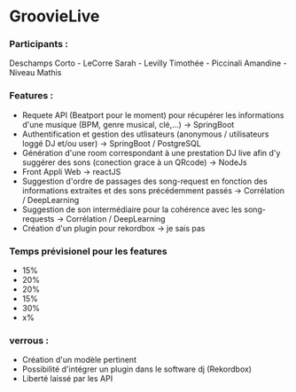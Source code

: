 # GroovieLive

### Participants : 
Deschamps Corto - LeCorre Sarah - Levilly Timothée - Piccinali Amandine - Niveau Mathis

### Features :
- Requete API (Beatport pour le moment) pour récupérer les informations d'une musique (BPM, genre musical, clé,...) -> SpringBoot
- Authentification et gestion des utlisateurs (anonymous / utilisateurs loggé DJ et/ou user) -> SpringBoot / PostgreSQL
- Génération d'une room correspondant à une prestation DJ live afin d'y suggérer des sons (conection grace à un QRcode) -> NodeJs
- Front Appli Web -> reactJS
- Suggestion d'ordre de passages des song-request en fonction des informations extraites et des sons précédemment passés -> Corrélation / DeepLearning
- Suggestion de son intermédiaire pour la cohérence avec les song-requests -> Corrélation / DeepLearning
- Création d'un plugin pour rekordbox -> je sais pas

### Temps prévisionel pour les features 
- 15%
- 20%
- 20%
- 15%
- 30%
- x%

### verrous :
- Création d'un modèle pertinent
- Possibilité d'intégrer un plugin dans le software dj (Rekordbox)
- Liberté laissé par les API
